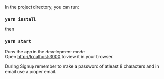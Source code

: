 

In the project directory, you can run:

### `yarn install`

then

### `yarn start`

Runs the app in the development mode.\
Open [http://localhost:3000](http://localhost:3000) to view it in your browser.

During Signup remember to make a password of atleast 8 characters and in email use a proper email.




